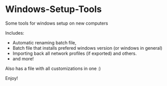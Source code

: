 # Windows-Setup-Tools
Some tools for windows setup on new computers

Includes:
- Automatic renaming batch file, 
- Batch file that installs prefered windows version (or windows in general)
- Importing back all network profiles (if exported)
 and others.
- and more!

 Also has a file with all customizations in one :) 
 
 Enjoy!
